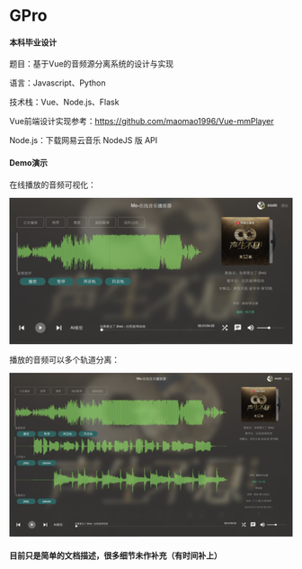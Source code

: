 # GPro

#### 本科毕业设计

题目：基于Vue的音频源分离系统的设计与实现

语言：Javascript、Python

技术栈：Vue、Node.js、Flask

Vue前端设计实现参考：https://github.com/maomao1996/Vue-mmPlayer

Node.js：下载网易云音乐 NodeJS 版 API

#### Demo演示

在线播放的音频可视化：

![1716885461944](image/README/1716885461944.png)

播放的音频可以多个轨道分离：

![1716838713765](image/README/1716838713765.png)

#### 目前只是简单的文档描述，很多细节未作补充（有时间补上）